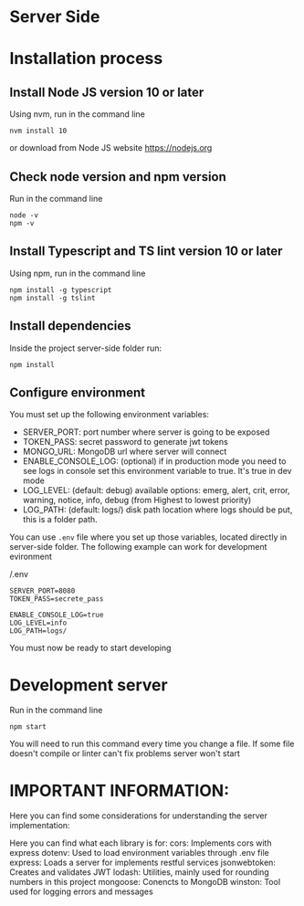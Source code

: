 # Server Side

# Installation process

## Install Node JS version 10 or later

Using nvm, run in the command line

```
nvm install 10
```

or download from Node JS website https://nodejs.org

## Check node version and npm version

Run in the command line

```
node -v
npm -v
```

## Install Typescript and TS lint version 10 or later

Using npm, run in the command line

```
npm install -g typescript
npm install -g tslint
```

## Install dependencies

Inside the project server-side folder run:

```
npm install
```

## Configure environment

You must set up the following environment variables:

- SERVER_PORT: port number where server is going to be exposed
- TOKEN_PASS: secret password to generate jwt tokens
- MONGO_URL: MongoDB url where server will connect
- ENABLE_CONSOLE_LOG: (optional) if in production mode you need to see logs in console set this environment variable to true. It's true in dev mode
- LOG_LEVEL: (default: debug) available options: emerg, alert, crit, error, warning, notice, info, debug (from Highest to lowest priority)
- LOG_PATH: (default: logs/) disk path location where logs should be put, this is a folder path.

You can use `.env` file where you set up those variables, located directly in server-side folder.
The following example can work for development evironment

/.env
```
SERVER_PORT=8080
TOKEN_PASS=secrete_pass

ENABLE_CONSOLE_LOG=true
LOG_LEVEL=info
LOG_PATH=logs/
```
You must now be ready to start developing

# Development server

Run in the command line

```
npm start
```

You will need to run this command every time you change a file.
If some file doesn't compile or linter can't fix problems server won't start 

# IMPORTANT INFORMATION:

Here you can find some considerations for understanding the server implementation:

Here you can find what each library is for:
cors: Implements cors with express
dotenv: Used to load environment variables through .env file
express: Loads a server for implements restful services
jsonwebtoken: Creates and validates JWT
lodash: Utilities, mainly used for rounding numbers in this project
mongoose: Conencts to MongoDB
winston: Tool used for logging errors and messages
